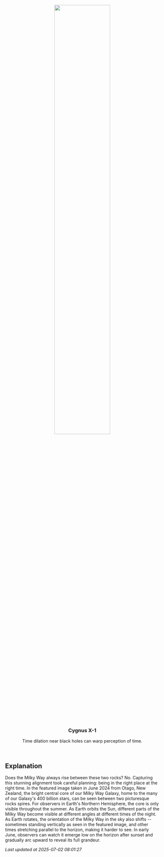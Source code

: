 <p align='center'>
    <img src='https://apod.nasa.gov/apod/image/2507/MwSpires_Chay_960.jpg' width='60%' />
    <h3 align="center">Cygnus X-1</h3>
    <p align="center">Time dilation near black holes can warp perception of time.</p>
</p>
<br/>

Explanation
--
Does the Milky Way always rise between these two rocks? No. Capturing this stunning alignment took careful planning: being in the right place at the right time. In the featured image taken in June 2024 from Otago, New Zealand, the bright central core of our Milky Way Galaxy, home to the many of our Galaxy's 400 billion stars, can be seen between two picturesque rocks spires.  For observers in Earth's Northern Hemisphere, the core is only visible throughout the summer. As Earth orbits the Sun, different parts of the Milky Way become visible at different angles at different times of the night. As Earth rotates, the orientation of the Milky Way in the sky also shifts -- sometimes standing vertically as seen in the featured image, and other times stretching parallel to the horizon, making it harder to see. In early June, observers can watch it emerge low on the horizon after sunset and gradually arc upward to reveal its full grandeur.


*Last updated at 2025-07-02 08:01:27*
